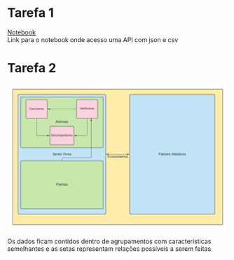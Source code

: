 # Tarefa 1
[Notebook](https://github.com/heigon77/MC536_heigon/blob/master/Lab01/Notebooks/data-api-python.ipynb) \
Link para o notebook onde acesso uma API com json e csv

# Tarefa 2
![GitHUB Logo](https://github.com/heigon77/MC536_heigon/blob/master/Lab01/Images/Engenharia_Reversa.png)

Os dados ficam contidos dentro de agrupamentos com características semelhantes e as setas representam relações possíveis a serem feitas
